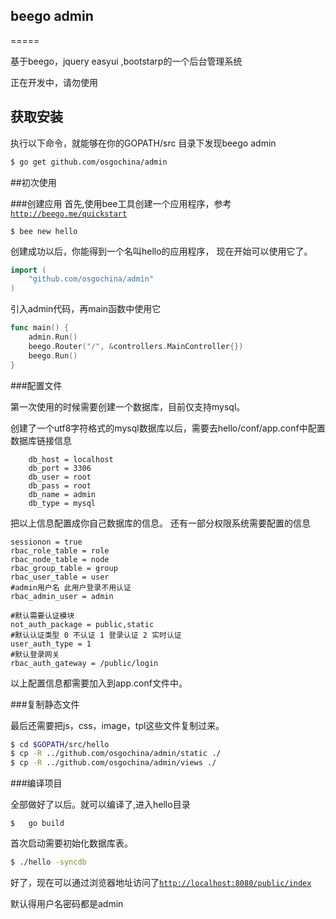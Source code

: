 ## beego admin
=====

基于beego，jquery easyui ,bootstarp的一个后台管理系统

正在开发中，请勿使用

## 获取安装

执行以下命令，就能够在你的GOPATH/src 目录下发现beego admin
```bash
$ go get github.com/osgochina/admin
```

##初次使用

###创建应用
首先,使用bee工具创建一个应用程序，参考[`http://beego.me/quickstart`](beego的入门)
```
$ bee new hello
```
创建成功以后，你能得到一个名叫hello的应用程序，
现在开始可以使用它了。
```go
import (
	"github.com/osgochina/admin"
)
```
引入admin代码，再main函数中使用它
```go
func main() {
	admin.Run()
	beego.Router("/", &controllers.MainController{})
	beego.Run()
}
```
###配置文件

第一次使用的时候需要创建一个数据库，目前仅支持mysql。

创建了一个utf8字符格式的mysql数据库以后，需要去hello/conf/app.conf中配置
数据库链接信息
```
	db_host = localhost
	db_port = 3306
	db_user = root
	db_pass = root
	db_name = admin
	db_type = mysql
```
把以上信息配置成你自己数据库的信息。
还有一部分权限系统需要配置的信息
```
sessionon = true
rbac_role_table = role
rbac_node_table = node
rbac_group_table = group
rbac_user_table = user
#admin用户名 此用户登录不用认证
rbac_admin_user = admin

#默认需要认证模块
not_auth_package = public,static
#默认认证类型 0 不认证 1 登录认证 2 实时认证
user_auth_type = 1
#默认登录网关
rbac_auth_gateway = /public/login
```
以上配置信息都需要加入到app.conf文件中。

###复制静态文件

最后还需要把js，css，image，tpl这些文件复制过来。
```bash
$ cd $GOPATH/src/hello
$ cp -R ../github.com/osgochina/admin/static ./
$ cp -R ../github.com/osgochina/admin/views ./

```
###编译项目

全部做好了以后。就可以编译了,进入hello目录
```
$	go build
```
首次启动需要初始化数据库表。
```bash
$ ./hello -syncdb
```
好了，现在可以通过浏览器地址访问了[`http://localhost:8080/public/index`](http://localhost:8080/public/index)

默认得用户名密码都是admin

